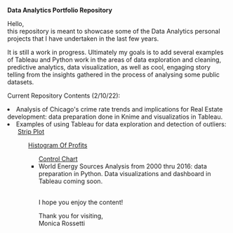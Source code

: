 <b>Data Analytics Portfolio Repository</b>

<p> Hello, <br/>
this repository is meant to showcase some of the Data Analytics personal projects that I have undertaken in the last few years.<br/> 
<p>It is still a work in progress. Ultimately my goals is to add several examples of Tableau and Python work in the areas of data exploration and cleaning, predictive analytics, data visualization, as well as cool, engaging story telling from the insights gathered in the process of analysing some public datasets.
  
<p>Current Repository Contents (2/10/22):
   <li> Analysis of Chicago's crime rate trends and implications for Real Estate development: data preparation done in Knime and visualizatios in Tableau.</li>
  <li> Examples of using Tableau for data exploration and detection of outliers: 
     <UL><a href="https://public.tableau.com/app/profile/monica.rossetti/viz/DetectingOutliers_16454693254450/StripPlot?publish=yes">Strip Plot</a>    
     <ul><a href="https://public.tableau.com/app/profile/monica.rossetti/viz/DetectingOutliers_16454693254450/HistogramofProfit?publish=yes">Histogram Of Profits</a>
     <UL><A href="https://public.tableau.com/app/profile/monica.rossetti/viz/OutliersExploration-ControlChart/ControlChart?publish=yes">Control Chart</a> 
   </li>
   <li> World Energy Sources Analysis from 2000 thru 2016: data preparation in Python. Data visualizations and dashboard in Tableau coming soon.</li>
<BR/>
<p>I hope you enjoy the content! <br/>
<p>Thank you for visiting,<br/> 
Monica Rossetti
